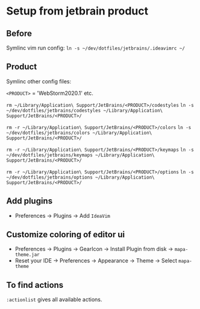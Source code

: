 # Setup from jetbrain product

## Before
Symlinc vim run config:
`ln -s ~/dev/dotfiles/jetbrains/.ideavimrc ~/`

## Product
Symlinc other config files:

`<PRODUCT>` = 'WebStorm2020.1' etc.

`rm ~/Library/Application\ Support/JetBrains/<PRODUCT>/codestyles`
`ln -s ~/dev/dotfiles/jetbrains/codestyles ~/Library/Application\ Support/JetBrains/<PRODUCT>/`

`rm -r ~/Library/Application\ Support/JetBrains/<PRODUCT>/colors`
`ln -s ~/dev/dotfiles/jetbrains/colors ~/Library/Application\ Support/JetBrains/<PRODUCT>/`

`rm -r ~/Library/Application\ Support/JetBrains/<PRODUCT>/keymaps`
`ln -s ~/dev/dotfiles/jetbrains/keymaps ~/Library/Application\ Support/JetBrains/<PRODUCT>/`

`rm -r ~/Library/Application\ Support/JetBrains/<PRODUCT>/options`
`ln -s ~/dev/dotfiles/jetbrains/options ~/Library/Application\ Support/JetBrains/<PRODUCT>/`

## Add plugins 
* Preferences -> Plugins -> Add `IdeaVim`

## Customize coloring of editor ui
* Preferences -> Plugins -> GearIcon -> Install Plugin from disk -> `mapa-theme.jar`
* Reset your IDE -> Preferences -> Appearance -> Theme -> Select `mapa-theme`

## To find actions
`:actionlist` gives all available actions.
